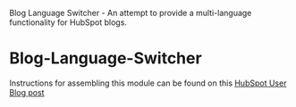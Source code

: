 Blog Language Switcher - An attempt to provide a multi-language functionality for HubSpot blogs.

# Blog-Language-Switcher

Instructions for assembling this module can be found on this [HubSpot User Blog post](https://blog.hubspot.com/customers/removing-language-barrier-multi-language-module-hubspot-blogs) 
